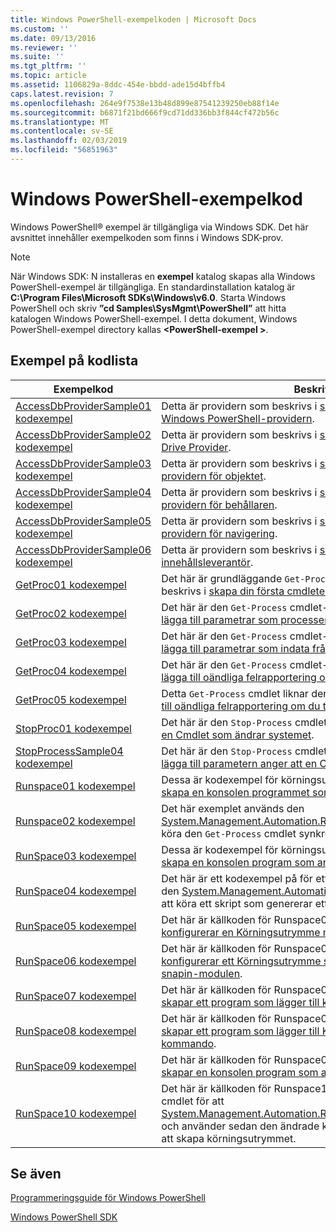 ```yaml
---
title: Windows PowerShell-exempelkoden | Microsoft Docs
ms.custom: ''
ms.date: 09/13/2016
ms.reviewer: ''
ms.suite: ''
ms.tgt_pltfrm: ''
ms.topic: article
ms.assetid: 1106829a-8ddc-454e-bbdd-ade15d4bffb4
caps.latest.revision: 7
ms.openlocfilehash: 264e9f7538e13b48d899e87541239250eb88f14e
ms.sourcegitcommit: b6871f21bd666f9cd71dd336bb3f844cf472b56c
ms.translationtype: MT
ms.contentlocale: sv-SE
ms.lasthandoff: 02/03/2019
ms.locfileid: "56851963"
---
```

# <a name="windows-powershell-sample-code"></a>Windows PowerShell-exempelkod

Windows PowerShell® exempel är tillgängliga via Windows SDK. Det här avsnittet innehåller exempelkoden som finns i Windows SDK-prov.

> [!NOTE]
> När Windows SDK: N installeras en **exempel** katalog skapas alla Windows PowerShell-exempel är tillgängliga. En standardinstallation katalog är **C:\Program Files\Microsoft SDKs\Windows\v6.0**. Starta Windows PowerShell och skriv **”cd Samples\SysMgmt\PowerShell”** att hitta katalogen Windows PowerShell-exempel. I detta dokument, Windows PowerShell-exempel directory kallas  **\<PowerShell-exempel >**.

## <a name="sample-code-listing"></a>Exempel på kodlista

|Exempelkod|Beskrivning|
|-----------------|-----------------|
|[AccessDbProviderSample01 kodexempel](./accessdbprovidersample01-code-sample.md)|Detta är providern som beskrivs i [skapar en grundläggande Windows PowerShell-providern](./creating-a-basic-windows-powershell-provider.md).|
|[AccessDbProviderSample02 kodexempel](./accessdbprovidersample02-code-sample.md)|Detta är providern som beskrivs i [skapar en Windows PowerShell Drive Provider](./creating-a-windows-powershell-drive-provider.md).|
|[AccessDbProviderSample03 kodexempel](./accessdbprovidersample03-code-sample.md)|Detta är providern som beskrivs i [skapar en Windows PowerShell-providern för objektet](./creating-a-windows-powershell-item-provider.md).|
|[AccessDbProviderSample04 kodexempel](./accessdbprovidersample04-code-sample.md)|Detta är providern som beskrivs i [skapar en Windows PowerShell-providern för behållaren](./creating-a-windows-powershell-container-provider.md).|
|[AccessDbProviderSample05 kodexempel](./accessdbprovidersample05-code-sample.md)|Detta är providern som beskrivs i [skapar en Windows PowerShell-providern för navigering](./creating-a-windows-powershell-navigation-provider.md).|
|[AccessDbProviderSample06 kodexempel](./accessdbprovidersample06-code-sample.md)|Detta är providern som beskrivs i [skapar en Windows PowerShell-innehållsleverantör](./creating-a-windows-powershell-content-provider.md).|
|[GetProc01 kodexempel](./getproc01-code-samples.md)|Det här är grundläggande `Get-Process` cmdlet-exemplet som beskrivs i [skapa din första cmdleten](../cmdlet/creating-a-cmdlet-without-parameters.md).|
|[GetProc02 kodexempel](./getproc02-code-samples.md)|Det här är den `Get-Process` cmdlet-exemplet som beskrivs i [att lägga till parametrar som processen Command-Line indata](../cmdlet/adding-parameters-that-process-command-line-input.md).|
|[GetProc03 kodexempel](./getproc03-code-samples.md)|Det här är den `Get-Process` cmdlet-exemplet som beskrivs i [att lägga till parametrar som indata från Pipeline processen](../cmdlet/adding-parameters-that-process-pipeline-input.md).|
|[GetProc04 kodexempel](./getproc04-code-samples.md)|Det här är den `Get-Process` cmdlet-exemplet som beskrivs i [att lägga till oändliga felrapportering om du till din Cmdlet](../cmdlet/adding-non-terminating-error-reporting-to-your-cmdlet.md).|
|[GetProc05 kodexempel](./getproc05-code-samples.md)|Detta `Get-Process` cmdlet liknar den cmdlet som beskrivs i [att lägga till oändliga felrapportering om du till din Cmdlet](../cmdlet/adding-non-terminating-error-reporting-to-your-cmdlet.md).|
|[StopProc01 kodexempel](./stopproc01-code-samples.md)|Det här är den `Stop-Process` cmdlet-exemplet som beskrivs i [skapar en Cmdlet som ändrar systemet](../cmdlet/creating-a-cmdlet-that-modifies-the-system.md).|
|[StopProcessSample04 kodexempel](./stopprocesssample04-code-samples.md)|Det här är den `Stop-Process` cmdlet-exemplet som beskrivs i [att lägga till parametern anger att en Cmdlet](../cmdlet/adding-parameter-sets-to-a-cmdlet.md).|
|[Runspace01 kodexempel](./runspace01-code-samples.md)|Dessa är kodexempel för körningsutrymmet som beskrivs i [och skapa en konsolen programmet som kör ett kommando som angetts](http://msdn.microsoft.com/en-us/793a6570-a072-4799-840b-172f28ce620e).|
|[Runspace02 kodexempel](./runspace02-code-samples.md)|Det här exemplet används den [System.Management.Automation.Runspaceinvoke](/dotnet/api/System.Management.Automation.RunspaceInvoke) klassen för att köra den `Get-Process` cmdlet synkront.|
|[RunSpace03 kodexempel](./runspace03-code-samples.md)|Dessa är kodexempel för körningsutrymmet som beskrivs i [och skapa en konsolen program som använder ett skript som angetts](http://msdn.microsoft.com/en-us/a93e6006-36db-4bcc-b9da-c5bebf4ffd68).|
|[RunSpace04 kodexempel](./runspace04-code-samples.md)|Det här är ett kodexempel på för ett körningsutrymme som använder den [System.Management.Automation.Runspaceinvoke](/dotnet/api/System.Management.Automation.RunspaceInvoke) klassen för att köra ett skript som genererar ett avslutande fel.|
|[RunSpace05 kodexempel](./runspace05-code-sample.md)|Det här är källkoden för Runspace05-exemplet som beskrivs i [konfigurerar en Körningsutrymme med RunspaceConfiguration](http://msdn.microsoft.com/en-us/42681d19-2d05-4975-befd-afb1990e79b2).|
|[RunSpace06 kodexempel](./runspace06-code-sample.md)|Det här är källkoden för Runspace06-exemplet som beskrivs i [konfigurerar ett Körningsutrymme som en Windows PowerShell snapin-modulen](http://msdn.microsoft.com/en-us/a7289ee8-9732-49ee-91c7-d533e9538b83).|
|[RunSpace07 kodexempel](./runspace07-code-sample.md)|Det här är källkoden för Runspace07-exemplet som beskrivs i [skapar ett program som lägger till konsolkommandon för en Pipeline](http://msdn.microsoft.com/en-us/01eb7808-e97b-4905-80be-9e2fa38c262e).|
|[RunSpace08 kodexempel](./runspace08-code-sample.md)|Det här är källkoden för Runspace08-exemplet som beskrivs i [skapar ett program som lägger till Konsolparametrar till ett kommando](http://msdn.microsoft.com/en-us/848b2b46-60f1-4a86-b448-cfc7c0cccfba).|
|[RunSpace09 kodexempel](./runspace09-code-sample.md)|Det här är källkoden för Runspace09-exemplet som beskrivs i [skapar en konsolen program som anropar en Pipeline asynkront](http://msdn.microsoft.com/en-us/198c1c94-2a06-457e-93ce-c0d910618e47).|
|[RunSpace10 kodexempel](./runspace10-code-sample.md)|Det här är källkoden för Runspace10 samplet, som lägger till en cmdlet för att [System.Management.Automation.Runspaces.Runspaceconfiguration](/dotnet/api/System.Management.Automation.Runspaces.RunspaceConfiguration) och använder sedan den ändrade konfigurationsinformationen för att skapa körningsutrymmet.|

## <a name="see-also"></a>Se även

[Programmeringsguide för Windows PowerShell](./windows-powershell-programmer-s-guide.md)

[Windows PowerShell SDK](../windows-powershell-reference.md)